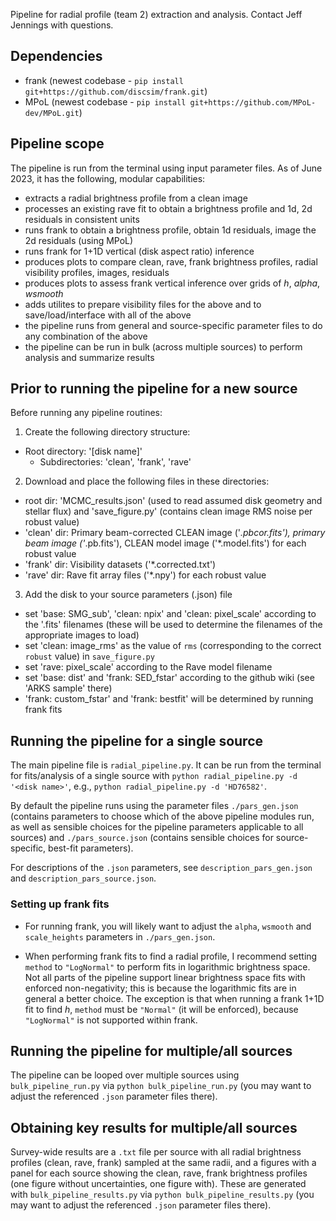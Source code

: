 Pipeline for radial profile (team 2) extraction and analysis. Contact Jeff Jennings with questions.

Dependencies
------------
- frank (newest codebase - `pip install git+https://github.com/discsim/frank.git`)
- MPoL (newest codebase - `pip install git+https://github.com/MPoL-dev/MPoL.git`)

Pipeline scope
--------------
The pipeline is run from the terminal using input parameter files. As of June 2023, it has the following, modular capabilities:
- extracts a radial brightness profile from a clean image
- processes an existing rave fit to obtain a brightness profile and 1d, 2d residuals in consistent units
- runs frank to obtain a brightness profile, obtain 1d residuals, image the 2d residuals (using MPoL)
- runs frank for 1+1D vertical (disk aspect ratio) inference
- produces plots to compare clean, rave, frank brightness profiles, radial visibility profiles, images, residuals
- produces plots to assess frank vertical inference over grids of _h_, _alpha_, _wsmooth_
- adds utilites to prepare visibility files for the above and to save/load/interface with all of the above
- the pipeline runs from general and source-specific parameter files to do any combination of the above
- the pipeline can be run in bulk (across multiple sources) to perform analysis and summarize results

Prior to running the pipeline for a new source
----------------------------------------------
Before running any pipeline routines:
1) Create the following directory structure:
- Root directory: '[disk name]'
    - Subdirectories: 'clean', 'frank', 'rave'

2) Download and place the following files in these directories:
- root dir: 'MCMC_results.json' (used to read assumed disk geometry and stellar flux) and 'save_figure.py' (contains clean image RMS noise per robust value)
- 'clean' dir: Primary beam-corrected CLEAN image ('*.pbcor.fits'), primary beam image ('*.pb.fits'), CLEAN model image ('*.model.fits') for each robust value
- 'frank' dir: Visibility datasets ('*.corrected.txt')
- 'rave' dir: Rave fit array files ('*.npy') for each robust value

3) Add the disk to your source parameters (.json) file
-  set 'base: SMG_sub', 'clean: npix' and 'clean: pixel_scale' according to the '.fits' filenames (these will be used to determine the filenames of the appropriate images to load)
- set 'clean: image_rms' as the value of `rms` (corresponding to the correct `robust` value) in `save_figure.py`
- set 'rave: pixel_scale' according to the Rave model filename
- set 'base: dist' and 'frank: SED_fstar' according to the github wiki (see 'ARKS sample' there)
- 'frank: custom_fstar' and 'frank: bestfit' will be determined by running frank fits

Running the pipeline for a single source
----------------------------------------
The main pipeline file is `radial_pipeline.py`. It can be run from the terminal for fits/analysis of a single source with `python radial_pipeline.py -d '<disk name>'`, e.g., `python radial_pipeline.py -d 'HD76582'`. 

By default the pipeline runs using the parameter files `./pars_gen.json` (contains parameters to choose which of the above pipeline modules run, as well as sensible choices for the pipeline parameters applicable to all sources) and `./pars_source.json` (contains sensible choices for source-specific, best-fit parameters). 

For descriptions of the `.json` parameters, see `description_pars_gen.json` and `description_pars_source.json`.

### Setting up frank fits ###
- For running frank, you will likely want to adjust the `alpha`, `wsmooth` and `scale_heights` parameters in `./pars_gen.json`. 

- When performing frank fits to find a radial profile, I recommend setting `method` to `"LogNormal"` to perform fits in logarithmic brightness space. Not all parts of the pipeline support linear brightness space fits with enforced non-negativity; this is because the logarithmic fits are in general a better choice. The exception is that when running a frank 1+1D fit to find _h_, `method` must be `"Normal"` (it will be enforced), because `"LogNormal"` is not supported within frank.

Running the pipeline for multiple/all sources
---------------------------------------------
The pipeline can be looped over multiple sources using `bulk_pipeline_run.py` via `python bulk_pipeline_run.py` (you may want to adjust the referenced `.json` parameter files there). 

Obtaining key results for multiple/all sources
----------------------------------------------
Survey-wide results are a `.txt` file per source with all radial brightness profiles (clean, rave, frank) sampled at the same radii, and a figures with a panel for each source showing the clean, rave, frank brightness profiles (one figure without uncertainties, one figure with). These are generated with `bulk_pipeline_results.py` via `python bulk_pipeline_results.py` (you may want to adjust the referenced `.json` parameter files there).
